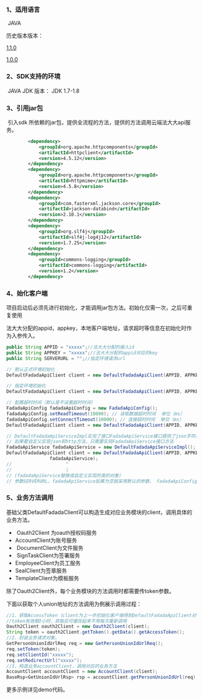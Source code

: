 ### **1、适用语言**

​	JAVA

历史版本版本：

[1.1.0](https://github.com/fadada-tech/fadada-java-sdk-api3/tree/1.1.0)

[1.0.0](https://github.com/fadada-tech/fadada-java-sdk-api3/tree/1.0.0)

### **2、SDK支持的环境**

​	JAVA JDK 版本：  JDK 1.7-1.8

### 3、引用jar包

​		引入sdk 所依赖的jar包，提供全流程的方法，提供的方法调用云端法大大api服务。

```xml
        <dependency>
            <groupId>org.apache.httpcomponents</groupId>
            <artifactId>httpclient</artifactId>
            <version>4.5.12</version>
        </dependency>
        <dependency>
            <groupId>org.apache.httpcomponents</groupId>
            <artifactId>httpmime</artifactId>
            <version>4.5.8</version>
        </dependency>
        <dependency>
            <groupId>com.fasterxml.jackson.core</groupId>
            <artifactId>jackson-databind</artifactId>
            <version>2.10.1</version>
        </dependency>
        <dependency>
            <groupId>org.slf4j</groupId>
            <artifactId>slf4j-log4j12</artifactId>
            <version>1.7.25</version>
        </dependency>
        <dependency>
            <groupId>commons-logging</groupId>
            <artifactId>commons-logging</artifactId>
            <version>1.2</version>
        </dependency>

```



### 4、始化客户端

​		项目启动后必须先进行初始化，才能调用jar包方法。初始化仅需一次，之后可重复使用

​		法大大分配的appid，appkey，本地客户端地址，请求超时等信息在初始化时作为入参传入。

```java
public String APPID = "xxxxx";//法大大分配的接入id
public String APPKEY = "xxxxx";//法大大分配的appid对应的key
public String SERVERURL = "";//指定环境请求url

// 默认正式环境初始化
DefaultFadadaApiClient client = new DefaultFadadaApiClient(APPID, APPKEY);

// 指定环境初始化
DefaultFadadaApiClient client = new DefaultFadadaApiClient(APPID, APPKEY, SERVERURL);

// 配置超时时间（默认是不设置超时时间）
FadadaApiConfig fadadaApiConfig = new FadadaApiConfig();
fadadaApiConfig.setReadTimeout(10000); // 读取数据超时时间  单位（ms）
fadadaApiConfig.setConnectTimeout(10000); // 连接超时时间  单位（ms）
DefaultFadadaApiClient client = new DefaultFadadaApiClient(APPID, APPKEY, SERVERURL, fadadaApiConfig);

// DefaultFadadaApiServiceImpl实现了接口FadadaApiService接口提供了json字符串转换以及http请求方法
// 如果要自定义实现json和http方法，只需要实现FadadaApiService接口方法
FadadaApiService fadadaApiService = new DefaultFadadaApiServiceImpl();
DefaultFadadaApiClient client = new DefaultFadadaApiClient(APPID, APPKEY, SERVERURL, fadadaApiConfig,
                fadadaApiService);
//                    ^
//                    |   
// (fadadaApiService替换成自定义实现的类的对象)
// 参数SERVERURL，fadadaApiService如果为空就采用默认的参数， fadadaApiConfig为空就默认不设置超时时间
```



### 5、业务方法调用

​		基础父类DefaultFadadaClient可以构造生成对应业务模块的client，调用具体的业务方法。

- ​	Oauth2Client 为oauth授权码服务	
-  AccountClient为账号服务 
- ​	DocumentClient为文件服务
- ​	SignTaskClient为签署服务
-  EmployeeClient为员工服务
-  SealClient为签章服务
-  TemplateClient为模板服务

除了Oauth2Client外，每个业务模块的方法调用时都需要传token参数。


下面以获取个人union地址的方法调用为例展示调用过程：

```java
//1、获取AccessToken（client为上一步初始化客户端得到DefaultFadadaApiClient对象）
//token有效期2小时，获取后可缓存起来不用每次重新调用
Oauth2Client oauth2Client = new Oauth2Client(client);
String token = oauth2Client.getToken().getData().getAccessToken();
//2、封装业务请求对象。
GetPersonUnionIdUrlReq req = new GetPersonUnionIdUrlReq();
req.setToken(token);
req.setClientId("xxxxx");
req.setRedirectUrl("xxxxx");
//3、构造业务accountClient，调用对应的业务方法
AccountClient accountClient = new AccountClient(client);
BaseRsp<GetUnionIdUrlRsp> rsp = accountClient.getPersonUnionIdUrl(req);
```

更多示例详见demo代码。
